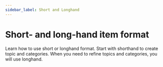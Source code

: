 ```yaml
---
sidebar_label: Short and Longhand
---
```


# Short- and long-hand item format

Learn how to use short or longhand format. Start with shorthand to create topic and categories. When you need to refine topics and categories, you will use longhand.

